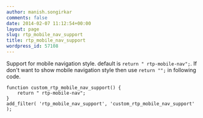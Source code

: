```yaml
---
author: manish.songirkar
comments: false
date: 2014-02-07 11:12:54+00:00
layout: page
slug: rtp_mobile_nav_support
title: rtp_mobile_nav_support
wordpress_id: 57108
---
```


Support for mobile navigation style. default is `return " rtp-mobile-nav";`. If don't want to show mobile navigation style then use `return "";` in following code.

    
    function custom_rtp_mobile_nav_support() {
        return " rtp-mobile-nav";
    }
    add_filter( 'rtp_mobile_nav_support', 'custom_rtp_mobile_nav_support' );
